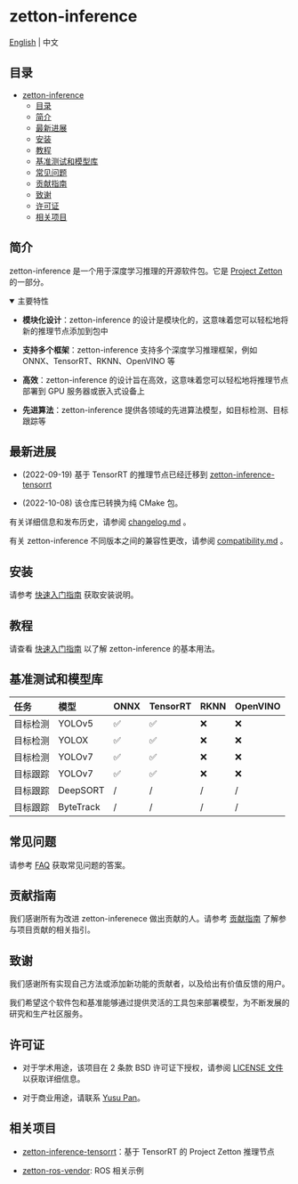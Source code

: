 # zetton-inference

[English](README.md) | 中文

## 目录

- [zetton-inference](#zetton-inference)
  - [目录](#目录)
  - [简介](#简介)
  - [最新进展](#最新进展)
  - [安装](#安装)
  - [教程](#教程)
  - [基准测试和模型库](#基准测试和模型库)
  - [常见问题](#常见问题)
  - [贡献指南](#贡献指南)
  - [致谢](#致谢)
  - [许可证](#许可证)
  - [相关项目](#相关项目)

## 简介

zetton-inference 是一个用于深度学习推理的开源软件包。它是 [Project Zetton](https://github.com/project-zetton) 的一部分。

<details open>
<summary>主要特性</summary>

- **模块化设计**：zetton-inference 的设计是模块化的，这意味着您可以轻松地将新的推理节点添加到包中

- **支持多个框架**：zetton-inference 支持多个深度学习推理框架，例如 ONNX、TensorRT、RKNN、OpenVINO 等

- **高效**：zetton-inference 的设计旨在高效，这意味着您可以轻松地将推理节点部署到 GPU 服务器或嵌入式设备上

- **先进算法**：zetton-inference 提供各领域的先进算法模型，如目标检测、目标跟踪等

</details>

## 最新进展

- (2022-09-19) 基于 TensorRT 的推理节点已经迁移到 [zetton-inference-tensorrt](https://github.com/project-zetton/zetton-inference-tensorrt)

- (2022-10-08) 该仓库已转换为纯 CMake 包。

有关详细信息和发布历史，请参阅 [changelog.md](docs/zh_CN/changelog.md) 。

有关 zetton-inference 不同版本之间的兼容性更改，请参阅 [compatibility.md](docs/zh_CN/compatibility.md) 。

## 安装

请参考 [快速入门指南](docs/zh_CN/get_started.md) 获取安装说明。

## 教程

请查看 [快速入门指南](docs/zh_CN/get_started.md) 以了解 zetton-inference 的基本用法。

## 基准测试和模型库

| 任务     | 模型      | ONNX | TensorRT | RKNN | OpenVINO |
| :------- | :-------- | :--- | :------- | :--- | :------- |
| 目标检测 | YOLOv5    | ✅    | ✅        | ❌    | ❌        |
| 目标检测 | YOLOX     | ✅    | ✅        | ❌    | ❌        |
| 目标检测 | YOLOv7    | ✅    | ✅        | ❌    | ❌        |
| 目标跟踪 | YOLOv7    | ✅    | ✅        | ❌    | ❌        |
| 目标跟踪 | DeepSORT  | /    | /        | /    | /        |
| 目标跟踪 | ByteTrack | /    | /        | /    | /        |

## 常见问题

请参考 [FAQ](docs/zh_CN/faq.md) 获取常见问题的答案。

## 贡献指南

我们感谢所有为改进 zetton-inferenece 做出贡献的人。请参考 [贡献指南](.github/CONTRIBUTING.md) 了解参与项目贡献的相关指引。

## 致谢

我们感谢所有实现自己方法或添加新功能的贡献者，以及给出有价值反馈的用户。

我们希望这个软件包和基准能够通过提供灵活的工具包来部署模型，为不断发展的研究和生产社区服务。

## 许可证

- 对于学术用途，该项目在 2 条款 BSD 许可证下授权，请参阅 [LICENSE 文件](LICENSE) 以获取详细信息。

- 对于商业用途，请联系 [Yusu Pan](mailto:xxdsox@gmail.com)。

## 相关项目

- [zetton-inference-tensorrt](https://github.com/project-zetton/zetton-inference-tensorrt)：基于 TensorRT 的 Project Zetton 推理节点

- [zetton-ros-vendor](https://github.com/project-zetton/zetton-ros-vendor): ROS 相关示例
